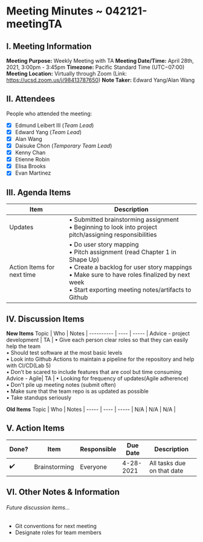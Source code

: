 

# Meeting Minutes ~ 042121-meetingTA
## I. Meeting Information
**Meeting Purpose:** Weekly Meeting with TA
**Meeting Date/Time:** April 28th, 2021, 3:00pm - 3:45pm
**Timezone:** Pacific Standard Time (UTC−07:00)
**Meeting Location:** Virtually through Zoom (Link: https://ucsd.zoom.us/j/98413787650)
**Note Taker:** Edward Yang/Alan Wang

## II. Attendees
People who attended the meeting:
- [x] Edmund Leibert III (*Team Lead*)
- [x] Edward Yang (*Team Lead*)
- [x] Alan Wang
- [x] Daisuke Chon (*Temporary Team Lead*)
- [x] Kenny Chan
- [x] Etienne Robin
- [x] Elisa Brooks
- [x] Evan Martinez

## III. Agenda Items

Item | Description
---- | ----
Updates | • Submitted brainstorming assignment<br>• Beginning to look into project pitch/assigning responsibilities<br>
Action Items for next time | • Do user story mapping <br>• Pitch assignment (read Chapter 1 in Shape Up) <br>• Create a backlog for user story mappings<br>• Make sure to have roles finalized by next week<br>• Start exporting meeting notes/artifacts to Github<br>


## IV. Discussion Items

**New Items**
Topic | Who  | Notes |
---------- | ---- | ----- |
Advice - project development | TA | • Give each person clear roles so that they can easily help the team <br> • Should test software at the most basic levels <br> • Look into Github Actions to maintain a pipeline for the repository and help with CI/CD(Lab 5)<br> • Don’t be scared to include features that are cool but time consuming 
Advice - Agile| TA | • Looking for frequency of updates(Agile adherence) <br> • Don't pile up meeting notes (submit often)<br> • Make sure that the team repo is as updated as possible<br> • Take standups seriously<br>

**Old Items**
Topic | Who  | Notes |
----- | ---- | ----- |
N/A  | N/A  | N/A |


## V. Action Items
| Done? | Item | Responsible  | Due Date  | Description  |
| ----- | ---- | ------------ | --------- | --------- |
| ✔️   | Brainstorming | Everyone          | 4-28-2021  | All tasks due on that date |

## VI. Other Notes & Information

###### Future discussion items...
- Git conventions for next meeting
- Designate roles for team members
